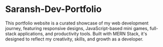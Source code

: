 # Saransh-Dev-Portfolio
This portfolio website is a curated showcase of my web development journey, featuring responsive designs, JavaScript-based mini games, full-stack applications, and productivity tools. Built with MERN Stack, it's designed to reflect my creativity, skills, and growth as a developer.

